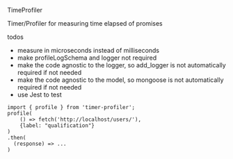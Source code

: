 TimeProfiler

Timer/Profiler for measuring time elapsed of promises


todos
 * measure in microseconds instead of milliseconds
 * make profileLogSchema and logger not required
 * make the code agnostic to the logger, so add_logger is not automatically required if not needed
 * make the code agnostic to the model, so mongoose is not automatically required if not needed
 * use Jest to test

```
import { profile } from 'timer-profiler';
profile(
    () => fetch('http://localhost/users/'),
    {label: "qualification"}
)
.then(
  (response) => ...
)
```

